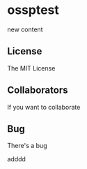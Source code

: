 # ossptest
new content

## License

The MIT License

## Collaborators

If you want to collaborate

## Bug
There's a bug

adddd